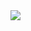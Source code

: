 <div style="display: flex; flex-direction: row;">
 <img class="img" src="https://github-readme-stats.vercel.app/api/top-langs/?username=JoapCarlopBatistp&theme=radical&layout=compact" />
</div>
